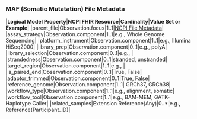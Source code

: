 ### MAF (Somatic Mutatation) File Metadata

|**Logical Model Property**|**NCPI FHIR Resource**|**Cardinality**|**Value Set or Example**|
|parent_file|Observation.focus|1..1|[NCPI File Metadata](StructureDefinition-ncpi-file-metadata.html)|
|assay_strategy|Observation.component|1..1|e.g., Whole Genome Sequencing|
|platform_instrument|Observation.component|1..1|e.g., Illumina HiSeq2000|
|library_prep|Observation.component|0..1|e.g., polyA|
|library_selection|Observation.component|0..1|e.g., |
|strandedness|Observation.component|0..1|stranded, unstranded|
|target_region|Observation.component|1..1|e.g., |
|is_paired_end|Observation.component|0..1|True, False|
|adaptor_trimmed|Observation.component|0..1|True, False|
|reference_genome|Observation.component|1..1| GRCh37, GRCh38|
|workflow_type|Observation.component|1..1|e.g., alignment, somatic|
|workflow_tool|Observation.component|1..1|e.g., BAM-MEM, GATK-Haplotype Caller|
|related_samples|Extension Reference(Any)|0..*|e.g., Reference(Participant_ID)|